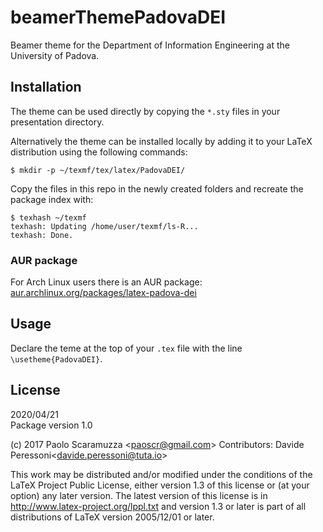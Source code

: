 # beamerThemePadovaDEI
Beamer theme for the Department of Information Engineering at the University
of Padova.

## Installation

The theme can be used directly by copying the `*.sty` files in your presentation directory.

Alternatively the theme can be installed locally by adding it to your LaTeX
distribution using the following commands:

    $ mkdir -p ~/texmf/tex/latex/PadovaDEI/

Copy the files in this repo in the newly created folders and recreate the package index with:

    $ texhash ~/texmf
    texhash: Updating /home/user/texmf/ls-R...
    texhash: Done.

### AUR package

For Arch Linux users there is an AUR package:
[aur.archlinux.org/packages/latex-padova-dei][1]

[1]: https://aur.archlinux.org/packages/latex-padova-dei/

## Usage

Declare the teme at the top of your `.tex` file with the line
`\usetheme{PadovaDEI}`.

## License

2020/04/21  
Package version 1.0

(c) 2017 Paolo Scaramuzza \<<paoscr@gmail.com>>
Contributors: Davide Peressoni\<<davide.peressoni@tuta.io>>

This work may be distributed and/or modified under the
conditions of the LaTeX Project Public License, either version 1.3
of this license or (at your option) any later version.
The latest version of this license is in
<http://www.latex-project.org/lppl.txt>
and version 1.3 or later is part of all distributions of LaTeX
version 2005/12/01 or later.

